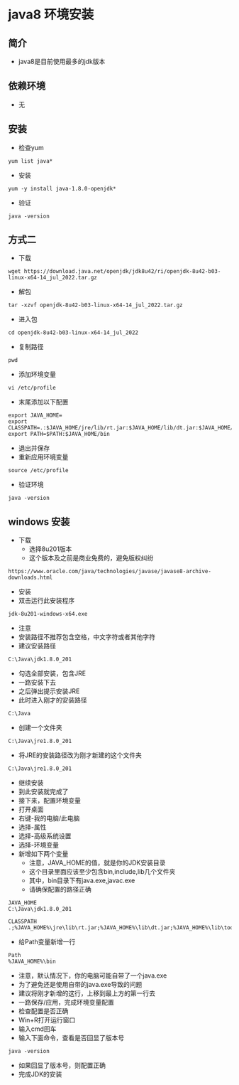 # java8 环境安装

## 简介
- java8是目前使用最多的jdk版本

## 依赖环境
- 无

## 安装
- 检查yum
```shell script
yum list java*
```
- 安装
```shell script
yum -y install java-1.8.0-openjdk*
```
- 验证
```shell script
java -version
```

## 方式二
- 下载
```shell script
wget https://download.java.net/openjdk/jdk8u42/ri/openjdk-8u42-b03-linux-x64-14_jul_2022.tar.gz
```
- 解包
```shell script
tar -xzvf openjdk-8u42-b03-linux-x64-14_jul_2022.tar.gz
```
- 进入包
```shell script
cd openjdk-8u42-b03-linux-x64-14_jul_2022
```
- 复制路径
```shell script
pwd
```
- 添加环境变量
```shell script
vi /etc/profile
```
- 末尾添加以下配置
```shell script
export JAVA_HOME=
export CLASSPATH=.:$JAVA_HOME/jre/lib/rt.jar:$JAVA_HOME/lib/dt.jar:$JAVA_HOME/lib/tools.jar
export PATH=$PATH:$JAVA_HOME/bin
```
- 退出并保存
- 重新应用环境变量
```shell script
source /etc/profile
```
- 验证环境
```shell script
java -version
```

## windows 安装
- 下载
  - 选择8u201版本
  - 这个版本及之前是商业免费的，避免版权纠纷
```shell
https://www.oracle.com/java/technologies/javase/javase8-archive-downloads.html
```
- 安装
- 双击运行此安装程序
```shell
jdk-8u201-windows-x64.exe
```
- 注意
- 安装路径不推荐包含空格，中文字符或者其他字符
- 建议安装路径
```shell
C:\Java\jdk1.8.0_201
```
- 勾选全部安装，包含JRE
- 一路安装下去
- 之后弹出提示安装JRE
- 此时进入刚才的安装路径
```shell
C:\Java
```
- 创建一个文件夹
```shell
C:\Java\jre1.8.0_201
```
- 将JRE的安装路径改为刚才新建的这个文件夹
```shell
C:\Java\jre1.8.0_201
```
- 继续安装
- 到此安装就完成了
- 接下来，配置环境变量
- 打开桌面
- 右键-我的电脑/此电脑
- 选择-属性
- 选择-高级系统设置
- 选择-环境变量
- 新增如下两个变量
    - 注意，JAVA_HOME的值，就是你的JDK安装目录
    - 这个目录里面应该至少包含bin,include,lib几个文件夹
    - 其中，bin目录下有java.exe,javac.exe
    - 请确保配置的路径正确
```shell
JAVA_HOME
C:\Java\jdk1.8.0_201

CLASSPATH
.;%JAVA_HOME%\jre\lib\rt.jar;%JAVA_HOME%\lib\dt.jar;%JAVA_HOME%\lib\tools.jar
```
- 给Path变量新增一行
```shell
Path
%JAVA_HOME%\bin
```
- 注意，默认情况下，你的电脑可能自带了一个java.exe
- 为了避免还是使用自带的java.exe导致的问题
- 建议将刚才新增的这行，上移到最上方的第一行去
- 一路保存/应用，完成环境变量配置
- 检查配置是否正确
- Win+R打开运行窗口
- 输入cmd回车
- 输入下面命令，查看是否回显了版本号
```shell
java -version
```
- 如果回显了版本号，则配置正确
- 完成JDK的安装